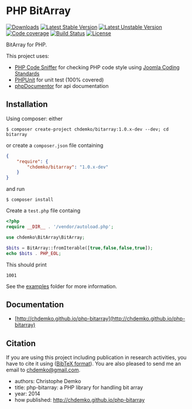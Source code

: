 PHP BitArray
======================
[![Downloads](https://poser.pugx.org/chdemko/bitarray/d/total.png)](https://packagist.org/packages/chdemko/bitarray)
[![Latest Stable Version](https://poser.pugx.org/chdemko/bitarray/version.png)](https://packagist.org/packages/chdemko/bitarray)
[![Latest Unstable Version](https://poser.pugx.org/chdemko/sorted-collections/v/unstable.png)](https://packagist.org/packages/chdemko/bitarray)
[![Code coverage](https://coveralls.io/repos/chdemko/php-sorted-collections/badge.png?branch=master)](https://coveralls.io/r/chdemko/php-bitarray?branch=master)
[![Build Status](https://secure.travis-ci.org/chdemko/php-bitarray.png)](http://travis-ci.org/chdemko/php-bitarray)
[![License](https://poser.pugx.org/chdemko/bitarray/license.png)](http://www.cecill.info/licences/Licence_CeCILL-B_V1-en.html)

BitArray for PHP.

This project uses:

* [PHP Code Sniffer](http://pear.php.net/package/PHP_CodeSniffer) for checking PHP code style using [Joomla Coding Standards](https://github.com/joomla/coding-standards)
* [PHPUnit](http://phpunit.de/) for unit test (100% covered)
* [phpDocumentor](http://http://www.phpdoc.org/) for api documentation

Installation
------------

Using composer: either

~~~
$ composer create-project chdemko/bitarray:1.0.x-dev --dev; cd bitarray
~~~

or create a `composer.json` file containing

~~~json
{
    "require": {
        "chdemko/bitarray": "1.0.x-dev"
    }
}
~~~
and run
~~~
$ composer install
~~~

Create a `test.php` file containg
~~~php
<?php
require __DIR__ . '/vendor/autoload.php';

use chdemko\BitArray\BitArray;

$bits = BitArray::fromIterable([true,false,false,true]);
echo $bits . PHP_EOL;
~~~
This should print
~~~
1001
~~~
See the [examples](https://github.com/chdemko/php-bitarray/tree/master/examples) folder for more information.

Documentation
-------------

* [http://chdemko.github.io/php-bitarray](http://chdemko.github.io/php-bitarray)

Citation
--------

If you are using this project including publication in research activities, you have to cite it using ([BibTeX format](https://raw.github.com/chdemko/php-bitarray/master/cite.bib)). You are also pleased to send me an email to chdemko@gmail.com.
* authors: Christophe Demko
* title: php-bitarray: a PHP library for handling bit array
* year: 2014
* how published: http://chdemko.github.io/php-bitarray

